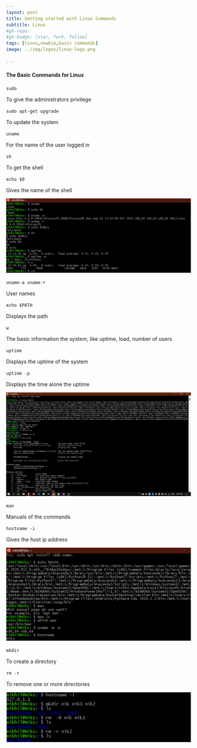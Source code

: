 ```yaml
---
layout: post
title: Getting started with Linux Commands
subtitle: Linux
#gh-repo:
#gh-badge: [star, fork, follow]
tags: [linux,newbie,basic commands]
image: ../img/logos/linux-logo.png

---
```


#### The Basic Commands for Linux

`sudo`

To give the administrators privilege  

`sudo apt-get upgrade`

To update the system

`uname`

For the name of the user logged in

`sh `

To get the shell

`echo $0`

Gives the name of the shell

![1](../img/linux_basic/1.png)

`uname-a uname-r`

User names

`echo $PATH`

Displays the path

`w`

The basic information the system, like uptime, load, number of users

`uptime`

Displays the uptime of the system

`uptime -p`

Displays the time alone the uptime

<img src="../img/linux_basic/2.png" alt="2" style="zoom:150%;" />

`man`

Manuals of the commands

`hostname -i`

Gives the host ip address

![3](../img/linux_basic/3.png)

`mkdir`

To create a directory

`rm -r`

To remove one or more directories

![1](../img/linux_basic/4.png)
